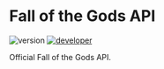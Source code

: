 # Fall of the Gods API

![version](https://img.shields.io/badge/version-1.0.0-magenta?style=for-the-badge)
[![developer](https://img.shields.io/badge/developed-GYCoding-purple?style=for-the-badge)](https://gycoding.com)

Official Fall of the Gods API.
